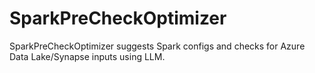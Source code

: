 # SparkPreCheckOptimizer
SparkPreCheckOptimizer suggests Spark configs and checks for Azure Data Lake/Synapse inputs using LLM.
